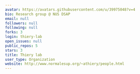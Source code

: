 ```yaml
---
avatar: https://avatars.githubusercontent.com/u/39975048?v=4
bio: Research group @ NUS DSAP
email: null
followers: null
following: null
forks: 3
login: thiery-lab
open_issues: null
public_repos: 5
stars: 3
title: Thiery lab
user_type: Organization
website: http://www.normalesup.org/~athiery/people.html
---
```

